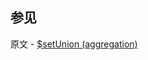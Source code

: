 ## 参见

原文 - [$setUnion (aggregation)]( https://docs.mongodb.com/manual/reference/operator/aggregation/setUnion/ )

